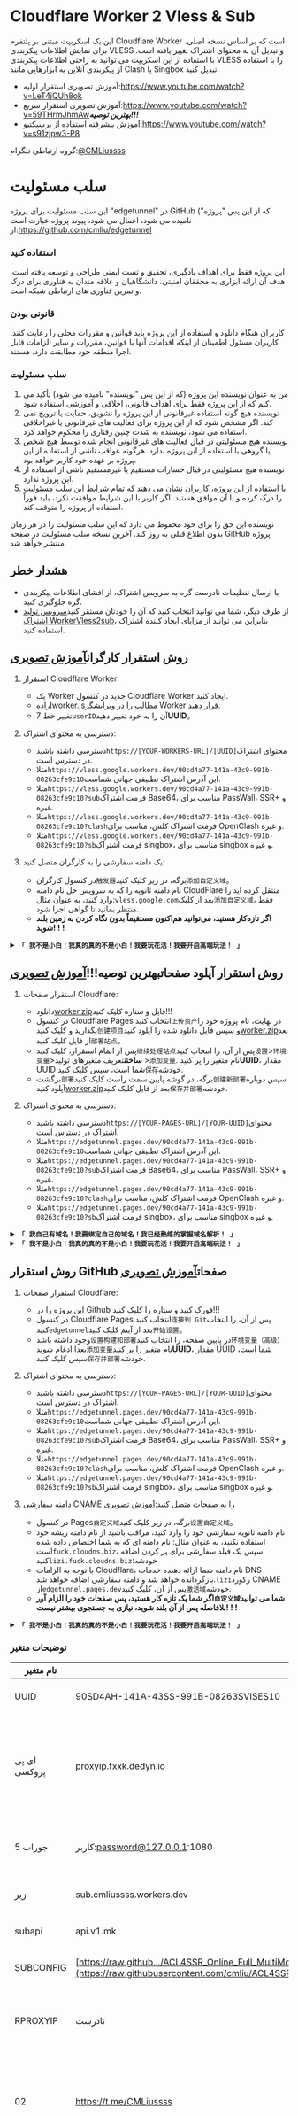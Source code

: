 # Cloudflare Worker 2 Vless & Sub

این یک اسکریپت مبتنی بر پلتفرم Cloudflare Worker است که بر اساس نسخه اصلی، برای نمایش اطلاعات پیکربندی VLESS و تبدیل آن به محتوای اشتراک تغییر یافته است. با استفاده از این اسکریپت می توانید به راحتی اطلاعات پیکربندی VLESS را با استفاده از پیکربندی آنلاین به ابزارهایی مانند Clash یا Singbox تبدیل کنید.

-   آموزش تصویری استقرار اولیه:<https://www.youtube.com/watch?v=LeT4jQUh8ok>
-   آموزش تصویری استقرار سریع:<https://www.youtube.com/watch?v=59THrmJhmAw>**_بهترین توصیه!!!_**
-   آموزش پیشرفته استفاده از پرسپکتیو:<https://www.youtube.com/watch?v=s91zjpw3-P8>

گروه ارتباطی تلگرام:[@CMLiussss](https://t.me/CMLiussss)

# سلب مسئولیت

این سلب مسئولیت برای پروژه "edgetunnel" در GitHub (که از این پس "پروژه" نامیده می شود، اعمال می شود، پیوند پروژه عبارت است از:<https://github.com/cmliu/edgetunnel>

### استفاده کنید

این پروژه فقط برای اهداف یادگیری، تحقیق و تست ایمنی طراحی و توسعه یافته است. هدف آن ارائه ابزاری به محققان امنیتی، دانشگاهیان و علاقه مندان به فناوری برای درک و تمرین فناوری های ارتباطی شبکه است.

### قانونی بودن

کاربران هنگام دانلود و استفاده از این پروژه باید قوانین و مقررات محلی را رعایت کنند. کاربران مسئول اطمینان از اینکه اقدامات آنها با قوانین، مقررات و سایر الزامات قابل اجرا منطقه خود مطابقت دارد، هستند.

### سلب مسئولیت

1.  من به عنوان نویسنده این پروژه (که از این پس "نویسنده" نامیده می شود) تأکید می کنم که از این پروژه فقط برای اهداف قانونی، اخلاقی و آموزشی استفاده شود.
2.  نویسنده هیچ گونه استفاده غیرقانونی از این پروژه را تشویق، حمایت یا ترویج نمی کند. اگر مشخص شود که از این پروژه برای فعالیت های غیرقانونی یا غیراخلاقی استفاده می شود، نویسنده به شدت چنین رفتاری را محکوم خواهد کرد.
3.  نویسنده هیچ مسئولیتی در قبال فعالیت های غیرقانونی انجام شده توسط هیچ شخص یا گروهی با استفاده از این پروژه ندارد. هرگونه عواقب ناشی از استفاده از این پروژه بر عهده خود کاربر خواهد بود.
4.  نویسنده هیچ مسئولیتی در قبال خسارات مستقیم یا غیرمستقیم ناشی از استفاده از این پروژه ندارد.
5.  با استفاده از این پروژه، کاربران نشان می دهند که تمام شرایط این سلب مسئولیت را درک کرده و با آن موافق هستند. اگر کاربر با این شرایط موافقت نکرد، باید فوراً استفاده از پروژه را متوقف کند.

نویسنده این حق را برای خود محفوظ می دارد که این سلب مسئولیت را در هر زمان بدون اطلاع قبلی به روز کند. آخرین نسخه سلب مسئولیت در صفحه GitHub پروژه منتشر خواهد شد.

## هشدار خطر

-   با ارسال تنظیمات نادرست گره به سرویس اشتراک، از افشای اطلاعات پیکربندی گره جلوگیری کنید.
-   از طرف دیگر، شما می توانید انتخاب کنید که آن را خودتان مستقر کنید[سرویس تولید اشتراک WorkerVless2sub](https://github.com/cmliu/WorkerVless2sub)، بنابراین می توانید از مزایای ایجاد کننده اشتراک استفاده کنید.

## روش استقرار کارگران[آموزش تصویری](https://www.youtube.com/watch?v=LeT4jQUh8ok&t=83s)

1.  استقرار Cloudflare Worker:
    -   یک Worker جدید در کنسول Cloudflare Worker ایجاد کنید.
    -   اراده[worker.js](https://github.com/cmliu/edgetunnel/blob/main/_worker.js)مطالب را در ویرایشگر Worker قرار دهید.
    -   تغییر خط 7`userID`آن را به خود تغییر دهید**UUID**。

2.  دسترسی به محتوای اشتراک:
    -   دسترسی داشته باشید`https://[YOUR-WORKERS-URL]/[UUID]`محتوای اشتراک در دسترس است.
    -   مثلا`https://vless.google.workers.dev/90cd4a77-141a-43c9-991b-08263cfe9c10`این آدرس اشتراک تطبیقی ​​جهانی شماست.
    -   مثلا`https://vless.google.workers.dev/90cd4a77-141a-43c9-991b-08263cfe9c10?sub`فرمت اشتراک Base64، مناسب برای PassWall، SSR+ و غیره.
    -   مثلا`https://vless.google.workers.dev/90cd4a77-141a-43c9-991b-08263cfe9c10?clash`فرمت اشتراک کلش، مناسب برای OpenClash و غیره.
    -   مثلا`https://vless.google.workers.dev/90cd4a77-141a-43c9-991b-08263cfe9c10?sb`فرمت اشتراک singbox، مناسب برای singbox و غیره.

3.  یک دامنه سفارشی را به کارگران متصل کنید:
    -   در کنسول کارگران`触发器`برگه، در زیر کلیک کنید`添加自定义域`。
    -   نام دامنه ثانویه را که به سرویس حل نام دامنه CloudFlare منتقل کرده اید را وارد کنید، به عنوان مثال:`vless.google.com`بعد از کلیک`添加自定义域`، فقط منتظر بمانید تا گواهی اجرا شود.
    -   **اگر تازه‌کار هستید، می‌توانید هم‌اکنون مستقیماً بدون نگاه کردن به زمین بلند شوید! ! !**

<details>
<summary><code><strong>「 我不是小白！我真的真的不是小白！我要玩花活！我要开启高端玩法！ 」</strong></code></summary>

4.  از مال خودت استفاده کن`优选域名`/`优选IP`اشتراک برای:
    -   اگر می خواهید از نام دامنه دلخواه خود یا IP دلخواه خود استفاده کنید، می توانید به آن مراجعه کنید[مخزن WorkerVless2sub GitHub](https://github.com/cmliu/WorkerVless2sub)آن را خودتان طبق دستورالعمل‌های استقرار در بسازید.
    -   باز کن[worker.js](https://github.com/cmliu/edgetunnel/blob/main/_worker.js)فایل، در خط 12 یافت شد`sub`متغیر و آن را به آدرس مولد اشتراک مستقر خود تغییر دهید. مثلا`let sub = 'sub.cmliussss.workers.dev';`، مراقب باشید اطلاعات پروتکل و نمادهایی مانند https را وارد نکنید.
    -   توجه داشته باشید که اگر از آدرس اشتراک خود استفاده می کنید، از آدرس مولد اشتراک`sub`نام دامنه و`[YOUR-WORKER-URL]`نام دامنه به همان نام دامنه سطح بالا تعلق ندارد، در غیر این صورت یک استثنا رخ خواهد داد. تو می توانی`sub`به متغیر، نام دامنه اختصاص داده شده به working.dev اختصاص داده شده است.

</details>

## روش استقرار آپلود صفحات**بهترین توصیه!!!**[آموزش تصویری](https://www.youtube.com/watch?v=59THrmJhmAw)

1.  استقرار صفحات Cloudflare:
    -   دانلود[worker.zip](https://raw.githubusercontent.com/cmliu/edgetunnel/main/worker.zip)فایل و ستاره کلیک کنید!!!
    -   در کنسول Cloudflare Pages انتخاب کنید`上传资产`در نهایت، نام پروژه خود را بگذارید و کلیک کنید`创建项目`و سپس فایل دانلود شده را آپلود کنید[worker.zip](https://raw.githubusercontent.com/cmliu/edgetunnel/main/worker.zip)بعد از فایل کلیک کنید`部署站点`。
    -   پس از اتمام استقرار، کلیک کنید`继续处理站点`پس از آن، را انتخاب کنید`设置`>`环境变量`>**ساختن**تعریف متغیرهای تولید >`添加变量`.
        نام متغیر را پر کنید**UUID**، مقدار UUID شما است، سپس کلیک کنید`保存`خودشه.
    -   برگشت`部署`برگه، در گوشه پایین سمت راست کلیک کنید`创建新部署`سپس دوباره آپلود کنید[worker.zip](https://raw.githubusercontent.com/cmliu/edgetunnel/main/worker.zip)بعد از فایل کلیک کنید`保存并部署`خودشه.

2.  دسترسی به محتوای اشتراک:
    -   دسترسی داشته باشید`https://[YOUR-PAGES-URL]/[YOUR-UUID]`محتوای اشتراک در دسترس است.
    -   مثلا`https://edgetunnel.pages.dev/90cd4a77-141a-43c9-991b-08263cfe9c10`این آدرس اشتراک تطبیقی ​​جهانی شماست.
    -   مثلا`https://edgetunnel.pages.dev/90cd4a77-141a-43c9-991b-08263cfe9c10?sub`فرمت اشتراک Base64، مناسب برای PassWall، SSR+ و غیره.
    -   مثلا`https://edgetunnel.pages.dev/90cd4a77-141a-43c9-991b-08263cfe9c10?clash`فرمت اشتراک کلش، مناسب برای OpenClash و غیره.
    -   مثلا`https://edgetunnel.pages.dev/90cd4a77-141a-43c9-991b-08263cfe9c10?sb`فرمت اشتراک singbox، مناسب برای singbox و غیره.

<details>
<summary><code><strong>「 我自己有域名！我要绑定自己的域名！我已经熟练的掌握域名解析！ 」</strong></code></summary>
   
3. 给 Pages绑定 CNAME自定义域：[视频教程](https://www.youtube.com/watch?v=LeT4jQUh8ok&t=851s)
   - 在 Pages控制台的 `自定义域`选项卡，下方点击 `设置自定义域`。
   - 填入你的自定义次级域名，注意不要使用你的根域名，例如：
     您分配到的域名是 `fuck.cloudns.biz`，则添加自定义域填入 `lizi.fuck.cloudns.biz`即可；
   - 按照 Cloudflare 的要求将返回你的域名DNS服务商，添加 该自定义域 `lizi`的 CNAME记录 `edgetunnel.pages.dev` 后，点击 `激活域`即可。
   - **如果你是小白，那么你的 pages 绑定`自定义域`之后即可直接起飞，不用再往下看了！！！**
   - 
</details>
<details>
<summary><code><strong>「 我不是小白！我真的真的不是小白！我要玩花活！我要开启高端玩法！ 」</strong></code></summary>
   
4. 使用自己的`优选域名`/`优选IP`的订阅内容：
   - 如果你想使用自己的优选域名或者是自己的优选IP，可以参考 [WorkerVless2sub GitHub 仓库](https://github.com/cmliu/WorkerVless2sub) 中的部署说明自行搭建。
   - 在 Pages控制台的 `设置`选项卡，选择 `环境变量`> `制作`> `编辑变量`> `添加变量`；
   - 变量名设置为`SUB`，对应的值为你部署的订阅生成器地址。例如 `sub.cmliussss.workers.dev`，后点击 **保存**。
   - 之后在 Pages控制台的 `部署`选项卡，选择 `所有部署`> `最新部署最右的 ...`> `重试部署`，即可。
   - 注意，如果您使用了自己的订阅地址，要求订阅生成器的 `SUB`域名 和 `[YOUR-PAGES-URL]`的域名 不同属一个顶级域名，否则会出现异常。您可以在 `SUB` 变量赋值为 Pages.dev 分配到的域名。

</details>

## روش استقرار GitHub صفحات[آموزش تصویری](https://www.youtube.com/watch?v=LeT4jQUh8ok&t=560s)

1.  استقرار صفحات Cloudflare:
    -   این پروژه را در Github فورک کنید و ستاره را کلیک کنید!!!
    -   در کنسول Cloudflare Pages انتخاب کنید`连接到 Git`پس از آن، را انتخاب کنید`edgetunnel`بعد از آیتم کلیک کنید`开始设置`。
    -   وجود داشته باشد`设置构建和部署`در پایین صفحه، را انتخاب کنید`环境变量（高级）`بعدا ادغام شوند`添加变量`نام متغیر را پر کنید**UUID**، مقدار UUID شما است، سپس کلیک کنید`保存并部署`خودشه.

2.  دسترسی به محتوای اشتراک:
    -   دسترسی داشته باشید`https://[YOUR-PAGES-URL]/[YOUR-UUID]`محتوای اشتراک در دسترس است.
    -   مثلا`https://edgetunnel.pages.dev/90cd4a77-141a-43c9-991b-08263cfe9c10`این آدرس اشتراک تطبیقی ​​جهانی شماست.
    -   مثلا`https://edgetunnel.pages.dev/90cd4a77-141a-43c9-991b-08263cfe9c10?sub`فرمت اشتراک Base64، مناسب برای PassWall، SSR+ و غیره.
    -   مثلا`https://edgetunnel.pages.dev/90cd4a77-141a-43c9-991b-08263cfe9c10?clash`فرمت اشتراک کلش، مناسب برای OpenClash و غیره.
    -   مثلا`https://edgetunnel.pages.dev/90cd4a77-141a-43c9-991b-08263cfe9c10?sb`فرمت اشتراک singbox، مناسب برای singbox و غیره.

3.  دامنه سفارشی CNAME را به صفحات متصل کنید:[آموزش تصویری](https://www.youtube.com/watch?v=LeT4jQUh8ok&t=851s)
    -   در کنسول Pages`自定义域`برگه، در زیر کلیک کنید`设置自定义域`。
    -   نام دامنه ثانویه سفارشی خود را وارد کنید، مراقب باشید از نام دامنه ریشه خود استفاده نکنید، به عنوان مثال:
        نام دامنه ای که به شما اختصاص داده شده است`fuck.cloudns.biz`، سپس یک فیلد سفارشی برای پر کردن اضافه کنید`lizi.fuck.cloudns.biz`خودشه؛
    -   با توجه به الزامات Cloudflare، نام دامنه شما ارائه دهنده خدمات DNS بازگردانده خواهد شد و دامنه سفارشی اضافه خواهد شد.`lizi`رکورد CNAME از`edgetunnel.pages.dev`پس از آن، کلیک کنید`激活域`خودشه.
    -   **اگر شما یک تازه کار هستید، پس صفحات خود را الزام آور`自定义域`شما می توانید بلافاصله پس از آن بلند شوید، نیازی به جستجوی بیشتر نیست! ! !**

<details>
<summary><code><strong>「 我不是小白！我真的真的不是小白！我要玩花活！我要开启高端玩法！ 」</strong></code></summary>

4.  از مال خودت استفاده کن`优选域名`/`优选IP`اشتراک برای:
    -   اگر می خواهید از نام دامنه دلخواه خود یا IP دلخواه خود استفاده کنید، می توانید به آن مراجعه کنید[مخزن WorkerVless2sub GitHub](https://github.com/cmliu/WorkerVless2sub)آن را خودتان طبق دستورالعمل‌های استقرار در بسازید.
    -   در کنسول Pages`设置`برگه، انتخاب کنید`环境变量`>`制作`>`编辑变量`>`添加变量`；
    -   نام متغیر تنظیم شده است`SUB`، مقدار مربوطه آدرس مولد اشتراکی است که شما مستقر کرده اید. مثلا`sub.cmliussss.workers.dev`، سپس کلیک کنید**نگاه داشتن**。
    -   سپس در کنسول Pages`部署`برگه، انتخاب کنید`所有部署`>`最新部署最右的 ...`>`重试部署`، خودشه.
    -   توجه داشته باشید که اگر از آدرس اشتراک خود استفاده می کنید، از آدرس مولد اشتراک`SUB`نام دامنه و`[YOUR-PAGES-URL]`نام دامنه به همان نام دامنه سطح بالا تعلق ندارد، در غیر این صورت یک استثنا رخ خواهد داد. تو می توانی`SUB`به متغیر، نام دامنه اختصاص داده شده به Pages.dev اختصاص داده شده است.

</details>

### توضیحات متغیر

| نام متغیر    | مثال                                                                                                                                                           | تذکر دهید                                                                                                                                                                                   | YT                                                           |
| ------------ | -------------------------------------------------------------------------------------------------------------------------------------------------------------- | ------------------------------------------------------------------------------------------------------------------------------------------------------------------------------------------- | ------------------------------------------------------------ |
| UUID         | 90SD4AH-141A-43SS-991B-08263SVISES10                                                                                                                           | Powershell -NoExit -Command "[راهنما]&#x3A;:NewGuid()"                                                                                                                                      | [ویدئو](https://www.youtube.com/watch?v=s91zjpw3-P8&t=72s)   |
| آی پی پروکسی | proxyip.fxxk.dedyn.io                                                                                                                                          | جایگزین به عنوان یک گره پروکسی برای دسترسی به سایت CloudFlareCDN (پشتیبانی از ProxyIP های متعدد، مورد استفاده بین ProxyIP ها`,`یا تغذیه خط به عنوان فاصله)                                  | [ویدئو](https://www.youtube.com/watch?v=s91zjpw3-P8&t=166s)  |
| جوراب 5      | کاربر:[password@127.0.0.1](mailto:password@127.0.0.1):1080                                                                                                     | به عنوان یک پروکسی SOCKS5 برای دسترسی به سایت های CloudFlareCDN ترجیح داده می شود                                                                                                           | [ویدئو](https://www.youtube.com/watch?v=s91zjpw3-P8&t=826s)  |
| زیر          | sub.cmliussss.workers.dev                                                                                                                                      | آدرس مولد اشتراک با نام دامنه داخلی و اطلاعات گره IP                                                                                                                                        | [ویدئو](https://www.youtube.com/watch?v=s91zjpw3-P8&t=1193s) |
| subapi       | api.v1.mk                                                                                                                                                      | clash، singbox، و غیره باطن تبدیل اشتراک                                                                                                                                                    | [ویدئو](https://www.youtube.com/watch?v=s91zjpw3-P8&t=1446s) |
| SUBCONFIG    | [https://raw.github.../ACL4SSR_Online_Full_MultiMode.ini](https://raw.githubusercontent.com/cmliu/ACL4SSR/main/Clash/config/ACL4SSR_Online_Full_MultiMode.ini) | clash، singbox، و غیره. پروفایل تبدیل اشتراک                                                                                                                                                | [ویدئو](https://www.youtube.com/watch?v=s91zjpw3-P8&t=1605s) |
| RPROXYIP     | نادرست                                                                                                                                                         | برای اجبار به دستیابی به ProxyIP اختصاص داده شده توسط مشترک روی true تنظیم کنید (نیاز به پشتیبانی مشترک دارد)                                                                               | [ویدئو](https://www.youtube.com/watch?v=s91zjpw3-P8&t=1816s) |
| 02           | <https://t.me/CMLiussss>                                                                                                                                       | پرش صفحه اصلی 302 (از چندین URL پشتیبانی می کند، بین URL ها استفاده می شود)`,`یا تغذیه خط به‌عنوان فاصله‌گذار، اگر تازه کار هستید از آن استفاده نکنید)                                      |                                                              |
| URL          | <https://t.me/CMLiussss>                                                                                                                                       | پنهان کردن صفحه اصلی (از چندین URL پشتیبانی می کند که بین URL ها استفاده می شود)`,`یا خطوط به صورت فواصل زمانی شکسته می شوند، تنظیمات تصادفی به راحتی می توانند ضد تقلب را راه اندازی کنند) |                                                              |

## ستاره ها طلوع می کنند

[![Stargazers over time](https://starchart.cc/cmliu/edgetunnel.svg?variant=adaptive)](https://starchart.cc/cmliu/edgetunnel)

## محتوای اشتراک تطبیقی ​​تطبیقی

-   [v2rayN](https://github.com/2dust/v2rayN)
-   clash.meta ([clash-verge-rev](https://github.com/clash-verge-rev/clash-verge-rev)，[نیانپاسو را بزنید](https://github.com/keiko233/clash-nyanpasu)，~[درگیری](https://github.com/zzzgydi/clash-verge/tree/main)~(ClashX Meta)
-   sing-box (SFI)

# سپاسگزار

[zizifn](https://github.com/zizifn/edgetunnel)、[آن را استریل کنید](https://github.com/3Kmfi6HP/EDtunnel)、[استنلی عزیزم](https://github.com/Stanley-baby)、[ACL4SSR](https://github.com/ACL4SSR/ACL4SSR/tree/master/Clash/config)、[Shegs1999](https://github.com/SHIJS1999/cloudflare-worker-vless-ip)
